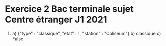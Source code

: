 # Exercice 2 Bac terminale sujet Centre étranger J1 2021

1) a)  {"type" : "classique", "etat" : 1, "station" : "Coliseum"}
   b) classique
   c) False
